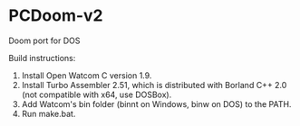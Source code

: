 # PCDoom-v2
Doom port for DOS

Build instructions:
1) Install Open Watcom C version 1.9.
2) Install Turbo Assembler 2.51, which is distributed with Borland C++ 2.0 (not compatible with x64, use DOSBox).
3) Add Watcom's bin folder (binnt on Windows, binw on DOS) to the PATH.
4) Run make.bat.
